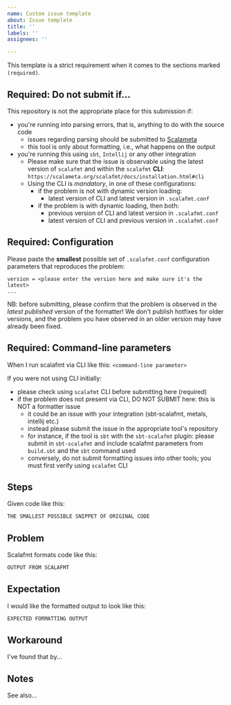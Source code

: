 ```yaml
---
name: Custom issue template
about: Issue template
title: ''
labels: ''
assignees: ''

---
```


This template is a strict requirement when it comes to the sections marked `(required)`.

## Required: Do not submit if... ##

This repository is not the appropriate place for this submission if:

- you're running into parsing errors, that is, anything to do with the source code
  - issues regarding parsing should be submitted to [Scalameta](http://github.com/scalameta/scalameta) 
  - this tool is only about formatting, i.e., what happens on the output
- you're running this using `sbt`, `Intellij` or any other integration
  - Please make sure that the issue is observable using the latest version of `scalafmt` and
    within the `scalafmt` **CLI**: `https://scalameta.org/scalafmt/docs/installation.html#cli`
  - Using the CLI is _mandatory_, in one of these configurations:
    - if the problem is not with dynamic version loading:
      - latest version of CLI and latest version in `.scalafmt.conf`
    - if the problem is with dynamic loading, then both:
      - previous version of CLI and latest version in `.scalafmt.conf`
      - latest version of CLI and previous version in `.scalafmt.conf`

## Required: Configuration ##

Please paste the **smallest** possible set of `.scalafmt.conf`
configuration parameters that reproduces the problem:
```
version = <please enter the version here and make sure it's the latest>
...
```

NB: before submitting, please confirm that the problem is observed in the
*latest published* version of the formatter! We don't publish hotfixes for older
versions, and the problem you have observed in an older version may have already
been fixed.

## Required: Command-line parameters ##

When I run scalafmt via CLI like this: `<command-line parameter>`

If you were not using CLI initially:
- please check using `scalafmt` CLI before submitting here (required)
- if the problem does not present via CLI, DO NOT SUBMIT
  here: this is NOT a formatter issue
  - it could be an issue with your integration (sbt-scalafmt, metals, intellij etc.)
  - instead please submit the issue in the appropriate tool's repository
  - for instance, if the tool is `sbt` with the `sbt-scalafmt` plugin: please
    submit in `sbt-scalafmt` and include scalafmt parameters from `build.sbt`
    and the `sbt` command used
  - conversely, do not submit formatting issues into other tools; you must first
    verify using `scalafmt` CLI

## Steps

Given code like this:
```scala
THE SMALLEST POSSIBLE SNIPPET OF ORIGINAL CODE
```

## Problem

Scalafmt formats code like this:
```scala
OUTPUT FROM SCALAFMT
```

## Expectation

I would like the formatted output to look like this:
```scala
EXPECTED FORMATTING OUTPUT
```

## Workaround

I've found that by...

## Notes

See also...
